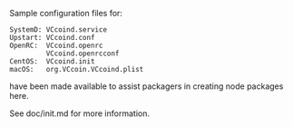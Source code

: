 Sample configuration files for:
```
SystemD: VCcoind.service
Upstart: VCcoind.conf
OpenRC:  VCcoind.openrc
         VCcoind.openrcconf
CentOS:  VCcoind.init
macOS:   org.VCcoin.VCcoind.plist
```
have been made available to assist packagers in creating node packages here.

See doc/init.md for more information.
